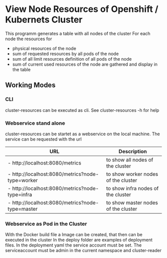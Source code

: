 # View Node Resources of Openshift / Kubernets Cluster
This programm generates a table with all nodes of the cluster
For each node the resources for
- physical resources of the node
- sum of requested resources by all pods of the node
- sum of all limit resources definition of all pods of the node
- sum of current used resources of the node
  are gathered and display in the table

## Working Modes
### CLI

cluster-resources can be executed as cli. See cluster-resources -h for help

### Webservice stand alone
cluster-resources can be startet as a webservice on the local machine.
The service can be requested with the url

| URL                                              | Description                         |
| ------------------------------------------------ | ----------------------------------- |
| - http://localhost:8080/metrics                  | to show all nodes of the cluster    |
| - http://localhost:8080/metrics?node-type=worker | to show worker nodes of the cluster |
| - http://localhost:8080/metrics?node-type=infra  | to show infra nodes of the cluster  |
| - http://localhost:8080/metrics?node-type=master | to show master nodes of the cluster |


### Webservice as Pod in the Cluster
With the Docker build file a Image can be created, that then can be executed in the cluster
In the deploy folder are examples of deployment files.
In the deployment yaml the service account must be set. The serviceaccount must be admin in the current namespace and cluster-reader
